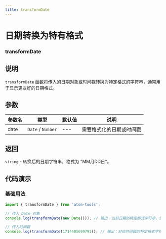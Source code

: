 ```yaml
---
title: transformDate
---
```


# 日期转换为特有格式

### transformDate

## 说明
`transformDate` 函数将传入的日期对象或时间戳转换为特定格式的字符串，通常用于显示更友好的日期格式。

## 参数

| 参数名 | 类型              | 默认值 | 说明                     |
| ------ | ----------------- | ------ | ------------------------ |
| date   | `Date` / `Number` | ---    | 需要格式化的日期或时间戳 |

## 返回

`string` - 转换后的日期字符串，格式为 "MM月DD日"。

## 代码演示

### 基础用法

```js
import { transformDate } from 'atom-tools'; 

// 传入 Date 对象
console.log(transformDate(new Date())); // 输出：当前日期的特定格式字符串，例如 "04月29日"

// 传入时间戳
console.log(transformDate(1714405699791)); // 输出：对应时间戳的特定格式字符串，例如 "04月29日"
```
